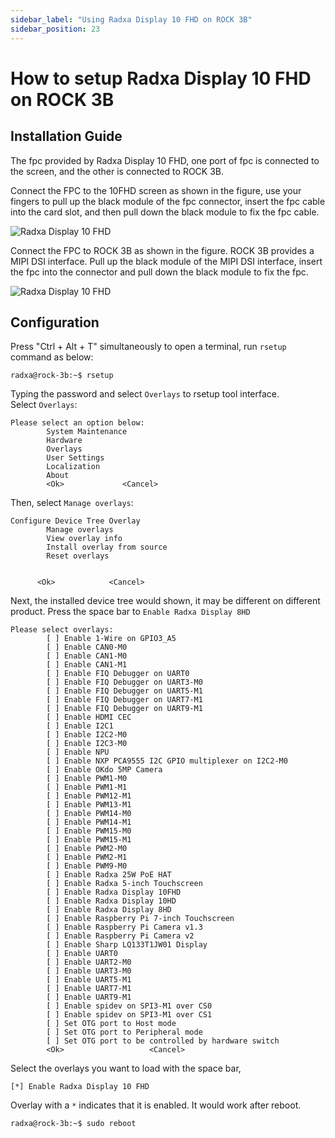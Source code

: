 ```yaml
---
sidebar_label: "Using Radxa Display 10 FHD on ROCK 3B"
sidebar_position: 23
---
```


# How to setup Radxa Display 10 FHD on ROCK 3B

## Installation Guide

The fpc provided by Radxa Display 10 FHD, one port of fpc is connected to the screen, and the other is connected to ROCK 3B.

Connect the FPC to the 10FHD screen as shown in the figure, use your fingers to pull up the black module of the fpc connector, insert the fpc cable into the card slot, and then pull down the black module to fix the fpc cable.

![Radxa Display 10 FHD](/img/accessories/10fhd-connect-fpc.webp)

Connect the FPC to ROCK 3B as shown in the figure. ROCK 3B provides a MIPI DSI interface. Pull up the black module of the MIPI DSI interface, insert the fpc into the connector and pull down the black module to fix the fpc.

![Radxa Display 10 FHD](/img/accessories/rock3b-connect-fpc.webp)

## Configuration

Press "Ctrl + Alt + T" simultaneously to open a terminal, run `rsetup` command as below:

```
radxa@rock-3b:~$ rsetup
```

Typing the password and select `Overlays` to rsetup tool interface.  
Select `Overlays`:

```
Please select an option below:
        System Maintenance
        Hardware
        Overlays
        User Settings
        Localization
        About
        <Ok>             <Cancel>
```

Then, select `Manage overlays`:

```
Configure Device Tree Overlay
        Manage overlays
        View overlay info
        Install overlay from source
        Reset overlays


      <Ok>            <Cancel>
```

Next, the installed device tree would shown, it may be different on different product.
Press the space bar to `Enable Radxa Display 8HD`

```
Please select overlays:
        [ ] Enable 1-Wire on GPIO3_A5
        [ ] Enable CAN0-M0
        [ ] Enable CAN1-M0
        [ ] Enable CAN1-M1
        [ ] Enable FIQ Debugger on UART0
        [ ] Enable FIQ Debugger on UART3-M0
        [ ] Enable FIQ Debugger on UART5-M1
        [ ] Enable FIQ Debugger on UART7-M1
        [ ] Enable FIQ Debugger on UART9-M1
        [ ] Enable HDMI CEC
        [ ] Enable I2C1
        [ ] Enable I2C2-M0
        [ ] Enable I2C3-M0
        [ ] Enable NPU
        [ ] Enable NXP PCA9555 I2C GPIO multiplexer on I2C2-M0
        [ ] Enable OKdo 5MP Camera
        [ ] Enable PWM1-M0
        [ ] Enable PWM1-M1
        [ ] Enable PWM12-M1
        [ ] Enable PWM13-M1
        [ ] Enable PWM14-M0
        [ ] Enable PWM14-M1
        [ ] Enable PWM15-M0
        [ ] Enable PWM15-M1
        [ ] Enable PWM2-M0
        [ ] Enable PWM2-M1
        [ ] Enable PWM9-M0
        [ ] Enable Radxa 25W PoE HAT
        [ ] Enable Radxa 5-inch Touchscreen
        [ ] Enable Radxa Display 10FHD
        [ ] Enable Radxa Display 10HD
        [ ] Enable Radxa Display 8HD
        [ ] Enable Raspberry Pi 7-inch Touchscreen
        [ ] Enable Raspberry Pi Camera v1.3
        [ ] Enable Raspberry Pi Camera v2
        [ ] Enable Sharp LQ133T1JW01 Display
        [ ] Enable UART0
        [ ] Enable UART2-M0
        [ ] Enable UART3-M0
        [ ] Enable UART5-M1
        [ ] Enable UART7-M1
        [ ] Enable UART9-M1
        [ ] Enable spidev on SPI3-M1 over CS0
        [ ] Enable spidev on SPI3-M1 over CS1
        [ ] Set OTG port to Host mode
        [ ] Set OTG port to Peripheral mode
        [ ] Set OTG port to be controlled by hardware switch
        <Ok>                   <Cancel>
```

Select the overlays you want to load with the space bar,

```
[*] Enable Radxa Display 10 FHD
```

Overlay with a `*` indicates that it is enabled. It would work after reboot.

```
radxa@rock-3b:~$ sudo reboot
```
